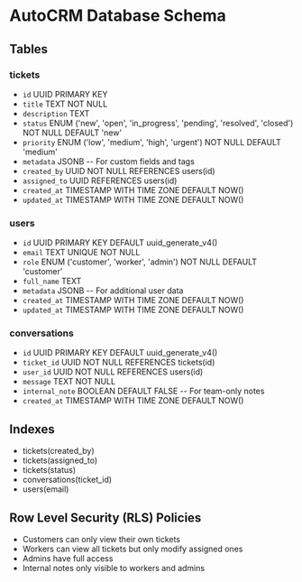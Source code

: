 # AutoCRM Database Schema

## Tables

### tickets
- `id` UUID PRIMARY KEY
- `title` TEXT NOT NULL
- `description` TEXT
- `status` ENUM ('new', 'open', 'in_progress', 'pending', 'resolved', 'closed') NOT NULL DEFAULT 'new'
- `priority` ENUM ('low', 'medium', 'high', 'urgent') NOT NULL DEFAULT 'medium'
- `metadata` JSONB  -- For custom fields and tags
- `created_by` UUID NOT NULL REFERENCES users(id)
- `assigned_to` UUID REFERENCES users(id)
- `created_at` TIMESTAMP WITH TIME ZONE DEFAULT NOW()
- `updated_at` TIMESTAMP WITH TIME ZONE DEFAULT NOW()

### users
- `id` UUID PRIMARY KEY DEFAULT uuid_generate_v4()
- `email` TEXT UNIQUE NOT NULL
- `role` ENUM ('customer', 'worker', 'admin') NOT NULL DEFAULT 'customer'
- `full_name` TEXT
- `metadata` JSONB  -- For additional user data
- `created_at` TIMESTAMP WITH TIME ZONE DEFAULT NOW()
- `updated_at` TIMESTAMP WITH TIME ZONE DEFAULT NOW()

### conversations
- `id` UUID PRIMARY KEY DEFAULT uuid_generate_v4()
- `ticket_id` UUID NOT NULL REFERENCES tickets(id)
- `user_id` UUID NOT NULL REFERENCES users(id)
- `message` TEXT NOT NULL
- `internal_note` BOOLEAN DEFAULT FALSE  -- For team-only notes
- `created_at` TIMESTAMP WITH TIME ZONE DEFAULT NOW()

## Indexes
- tickets(created_by)
- tickets(assigned_to)
- tickets(status)
- conversations(ticket_id)
- users(email)

## Row Level Security (RLS) Policies
- Customers can only view their own tickets
- Workers can view all tickets but only modify assigned ones
- Admins have full access
- Internal notes only visible to workers and admins
